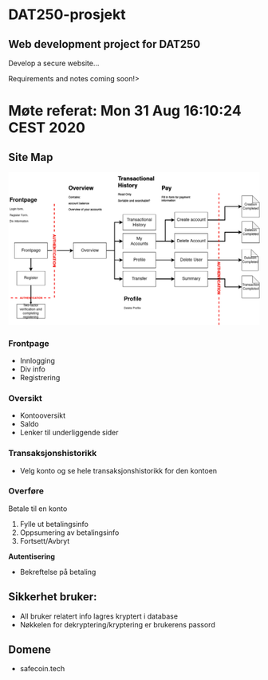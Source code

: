# DAT250-prosjekt

## Web development project for DAT250

Develop a secure website...

Requirements and notes coming soon!>

# Møte referat:       Mon 31 Aug 16:10:24 CEST 2020

## Site Map

![Image](Report/report_assets/pagemap_safecoin.png)

### Frontpage

- Innlogging
- Div info
- Registrering

### Oversikt

- Kontooversikt
- Saldo
- Lenker til underliggende sider

### Transaksjonshistorikk

- Velg konto og se hele transaksjonshistorikk for den kontoen

### Overføre

Betale til en konto
1. Fylle ut betalingsinfo
2. Oppsumering av betalingsinfo
3. Fortsett/Avbryt

**Autentisering**
- Bekreftelse på betaling

## Sikkerhet bruker:

- All bruker relatert info lagres kryptert i database
- Nøkkelen for dekryptering/kryptering er brukerens passord

## Domene

- safecoin.tech



